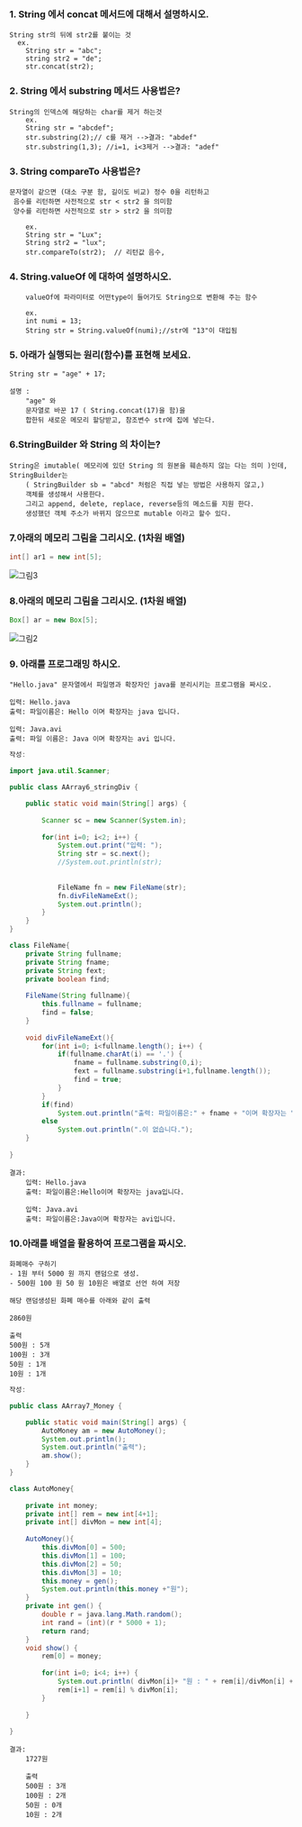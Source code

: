 ### 1. String 에서 concat 메서드에 대해서 설명하시오.
	String str의 뒤에 str2를 붙이는 것
	  ex.
		String str = "abc";
		string str2 = "de";
		str.concat(str2);

### 2. String 에서 substring 메서드 사용법은?
	String의 인덱스에 해당하는 char를 제거 하는것
		ex.
		String str = "abcdef";
		str.substring(2);// c를 재거 -->결과: "abdef"
		str.substring(1,3); //i=1, i<3제거 -->결과: "adef"

### 3. String  compareTo 사용법은?
	문자열이 같으면 (대소 구분 함, 길이도 비교) 정수 0을 리턴하고
	 음수를 리턴하면 사전적으로 str < str2 을 의미함
	 양수를 리턴하면 사전적으로 str > str2 을 의미함
	 
		ex.
		String str = "Lux";
		String str2 = "lux";
		str.compareTo(str2);  // 리턴값 음수, 

### 4. String.valueOf 에 대하여 설명하시오.
		valueOf에 파라미터로 어떤type이 들어가도 String으로 변환해 주는 함수
		
		ex.
		int numi = 13;
		String str = String.valueOf(numi);//str에 "13"이 대입됨

### 5. 아래가 실행되는 원리(함수)를 표현해 보세요.
```
String str = "age" + 17;
```

	설명 : 
		"age" 와 
		문자열로 바꾼 17 ( String.concat(17)을 함)을 
		합한뒤 새로운 메모리 할당받고, 참조변수 str에 집에 넣는다.


### 6.StringBuilder 와 String 의 차이는?
	String은 imutable( 메모리에 있던 String 의 원본을 훼손하지 않는 다는 의미 )인데,
	StringBuilder는
		( StringBuilder sb = "abcd" 처럼은 직접 넣는 방법은 사용하지 않고,)
		객체를 생성해서 사용한다.
		그리고 append, delete, replace, reverse등의 메소드를 지원 한다. 
		생성했던 객체 주소가 바뀌지 않으므로 mutable 이라고 할수 있다.


### 7.아래의 메모리 그림을 그리시오. (1차원 배열)
```java
int[] ar1 = new int[5];
```

![그림3](./3.PNG)

### 8.아래의 메모리 그림을 그리시오. (1차원 배열)
```java
Box[] ar = new Box[5];
```
![그림2](./2.PNG)

### 9. 아래를 프로그래밍 하시오.
```
"Hello.java" 문자열에서 파일명과 확장자인 java를 분리시키는 프로그램을 짜시오.

입력: Hello.java
출력: 파일이름은: Hello 이며 확장자는 java 입니다.

입력: Java.avi
출력: 파일 이름은: Java 이며 확장자는 avi 입니다.
```

```java
작성:

import java.util.Scanner;

public class AArray6_stringDiv {

	public static void main(String[] args) {
		
		Scanner sc = new Scanner(System.in);
		
		for(int i=0; i<2; i++) {
			System.out.print("입력: ");
			String str = sc.next();
			//System.out.println(str);
	
			
			FileName fn = new FileName(str);
			fn.divFileNameExt();
			System.out.println();
		}
	}
}

class FileName{
	private String fullname;
	private String fname;
	private String fext;
	private boolean find;
	
	FileName(String fullname){
		this.fullname = fullname;
		find = false;
	}
	
	void divFileNameExt(){
		for(int i=0; i<fullname.length(); i++) {
			if(fullname.charAt(i) == '.') {
				fname = fullname.substring(0,i);
				fext = fullname.substring(i+1,fullname.length());
				find = true;
			}
		}
		if(find)
			System.out.println("출력: 파일이름은:" + fname + "이며 확장자는 " + fext + "입니다.");
		else
			System.out.println(".이 없습니다.");
	}
	
}

```

```
결과:
	입력: Hello.java
	출력: 파일이름은:Hello이며 확장자는 java입니다.

	입력: Java.avi
	출력: 파일이름은:Java이며 확장자는 avi입니다.

```


### 10.아래를 배열을 활용하여 프로그램을 짜시오.
```
화폐매수 구하기
- 1원 부터 5000 원 까지 랜덤으로 생성.
- 500원 100 원 50 원 10원은 배열로 선언 하여 저장 

해당 랜덤생성된 화폐 매수를 아래와 같이 출력

2860원 

출력
500원 : 5개 
100원 : 3개 
50원 : 1개 
10원 : 1개
```

```java
작성:

public class AArray7_Money {

	public static void main(String[] args) {
		AutoMoney am = new AutoMoney();
		System.out.println();
		System.out.println("출력");
		am.show();
	}
}

class AutoMoney{
	
	private int money;
	private int[] rem = new int[4+1];
	private int[] divMon = new int[4];
	
	AutoMoney(){
		this.divMon[0] = 500;
		this.divMon[1] = 100;
		this.divMon[2] = 50;
		this.divMon[3] = 10;
		this.money = gen();
		System.out.println(this.money +"원");
	}
	private int gen() {
		double r = java.lang.Math.random();
		int rand = (int)(r * 5000 + 1);
		return rand;
	}
	void show() {
		rem[0] = money;
		
		for(int i=0; i<4; i++) {
			System.out.println( divMon[i]+ "원 : " + rem[i]/divMon[i] +"개");
			rem[i+1] = rem[i] % divMon[i];
		}
		
	}
	
}


```

```
결과:
	1727원

	출력
	500원 : 3개
	100원 : 2개
	50원 : 0개
	10원 : 2개
```

